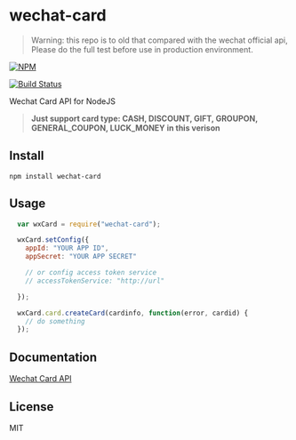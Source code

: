 wechat-card
========================

> Warning: this repo is to old that compared with the wechat official api, Please do the full test before use in production environment.

[![NPM](https://nodei.co/npm/wechat-card.png?downloads=true&downloadRank=true&stars=true)](https://nodei.co/npm/wechat-card/)

[![Build Status](https://travis-ci.org/kenticny/wechat-card.svg?branch=master)](https://travis-ci.org/kenticny/wechat-card)

Wechat Card API for NodeJS 

> **Just support card type: CASH, DISCOUNT, GIFT, GROUPON, GENERAL_COUPON, LUCK_MONEY in this verison**

## Install

    npm install wechat-card

## Usage

```javascript
  var wxCard = require("wechat-card");

  wxCard.setConfig({
    appId: "YOUR APP ID",
    appSecret: "YOUR APP SECRET"

    // or config access token service
    // accessTokenService: "http://url"

  });

  wxCard.card.createCard(cardinfo, function(error, cardid) {
    // do something
  });
```

## Documentation

[Wechat Card API](docs/en-US/index.md)

## License

MIT
